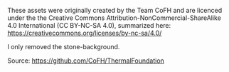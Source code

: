 These assets were originally created by the Team CoFH and 
are licenced under the the 
Creative Commons Attribution-NonCommercial-ShareAlike 4.0 International (CC BY-NC-SA 4.0),
summarized here: https://creativecommons.org/licenses/by-nc-sa/4.0/

I only removed the stone-background.

Source: https://github.com/CoFH/ThermalFoundation
